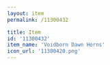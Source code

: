 ```yaml
---
layout: item
permalink: /11300432

title: Item
id: '11300432'
item_name: 'Voidborn Dawn Horns'
icon_url: '11300420.png'
---
```

